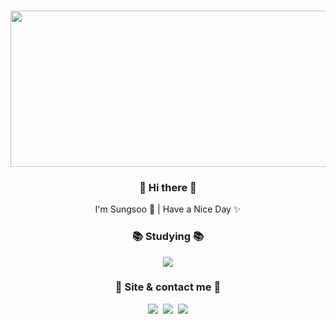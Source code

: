 
<!--  gif  -->
  <h3 align="center">
    <center><img src="https://images.velog.io/images/everytime79/post/b9f24a32-26e7-45b2-9046-2dfb627456d8/hny.gif" width="600" height="250"></center>
  </h3>


<!--  Hi there  -->
  <h3 align="center"> 👋 Hi there 👋 </h3>
    <p align="center">
      I'm Sungsoo 🌱 | Have a Nice Day ✨
    </p>
    
<!--  gif  -->
<!--
  <h3 align="center">
    <center><img src="https://images.velog.io/images/everytime79/post/7c774c36-ce71-4bf3-9867-a5f21f1cb174/giphy.gif" width="100" height="145"></center>
  </h3>
-->
  
<!--  studying  -->
  <h3 align="center">📚 Studying 📚</h3>
    <p align="center">
      <img src="https://img.shields.io/badge/Swift-FA7343?style=flat&logo=swift&logoColor=white"/>
    </p>
    
<!--  site  -->
  <h3 align="center">📝 Site & contact me 📝</h3>
    <p align="center"> 
        <a href="https://velog.io/@everytime79"><img src="http://img.shields.io/badge/-Velog-20c997?style=flat&link=https://velog.io/@everytime79"/></a>&nbsp
        <a href="https://soosdev.tistory.com/"><img src="http://img.shields.io/badge/-Tistory-FFBB00?style=flat&link=https://soosdev.tistory.com/"/></a>&nbsp
  <a href="https://www.instagram.com/soos.gram/"><img src="https://img.shields.io/badge/-Instagram-E4405F?style=flat&link=https://www.instagram.com/soos.gram/)"/></a>
    </p>

